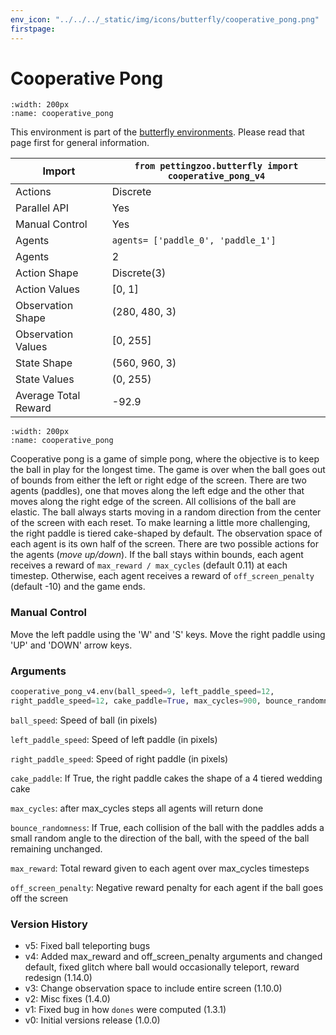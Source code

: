 ```yaml
---
env_icon: "../../../_static/img/icons/butterfly/cooperative_pong.png"
firstpage: 
---
```


# Cooperative Pong

```{figure} butterfly_cooperative_pong.gif 
:width: 200px
:name: cooperative_pong
```

This environment is part of the <a href='..'>butterfly environments</a>. Please read that page first for general information.

| Import               | `from pettingzoo.butterfly import cooperative_pong_v4` |
|----------------------|--------------------------------------------------------|
| Actions              | Discrete                                               |
| Parallel API         | Yes                                                    |
| Manual Control       | Yes                                                    |
| Agents               | `agents= ['paddle_0', 'paddle_1']`                     |
| Agents               | 2                                                      |
| Action Shape         | Discrete(3)                                            |
| Action Values        | [0, 1]                                                 |
| Observation Shape    | (280, 480, 3)                                          |
| Observation Values   | [0, 255]                                               |
| State Shape          | (560, 960, 3)                                          |
| State Values         | (0, 255)                                               |
| Average Total Reward | -92.9                                                  |

```{figure} ../../_static/img/aec/butterfly_cooperative_pong_aec.svg
:width: 200px
:name: cooperative_pong
```

Cooperative pong is a game of simple pong, where the objective is to keep the ball in play for the longest time. The game is over when the ball goes out of bounds from either the left or right edge of the screen. There are two agents (paddles), one that moves along the left edge and the other that moves along the right edge of the screen. All collisions of the ball are elastic. The ball always starts moving in a random direction from the center of the screen with each reset. To make learning a little more challenging, the right paddle is tiered cake-shaped by default. The observation space of each agent is its own half of the screen. There are two possible actions for the agents (_move up/down_). If the ball stays within bounds, each agent receives a reward of `max_reward / max_cycles` (default 0.11) at each timestep. Otherwise, each agent receives a reward of `off_screen_penalty` (default -10) and the game ends.


### Manual Control

Move the left paddle using the 'W' and 'S' keys. Move the right paddle using 'UP' and 'DOWN' arrow keys.

### Arguments

``` python
cooperative_pong_v4.env(ball_speed=9, left_paddle_speed=12,
right_paddle_speed=12, cake_paddle=True, max_cycles=900, bounce_randomness=False, max_reward=100, off_screen_penalty=-10)
```

`ball_speed`: Speed of ball (in pixels)

`left_paddle_speed`: Speed of left paddle (in pixels)

`right_paddle_speed`: Speed of right paddle (in pixels)

`cake_paddle`: If True, the right paddle cakes the shape of a 4 tiered wedding cake

`max_cycles`:  after max_cycles steps all agents will return done

`bounce_randomness`: If True, each collision of the ball with the paddles adds a small random angle to the direction of the ball, with the speed of the ball remaining unchanged.

`max_reward`:  Total reward given to each agent over max_cycles timesteps

`off_screen_penalty`:  Negative reward penalty for each agent if the ball goes off the screen

### Version History

* v5: Fixed ball teleporting bugs
* v4: Added max_reward and off_screen_penalty arguments and changed default, fixed glitch where ball would occasionally teleport, reward redesign (1.14.0)
* v3: Change observation space to include entire screen (1.10.0)
* v2: Misc fixes (1.4.0)
* v1: Fixed bug in how `dones` were computed (1.3.1)
* v0: Initial versions release (1.0.0)

